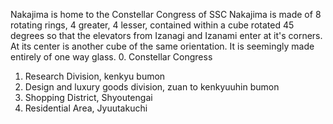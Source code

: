 Nakajima is home to the Constellar Congress of SSC
Nakajima is made of 8 rotating rings, 4 greater, 4 lesser, contained within a cube rotated 45 degrees so that the elevators from Izanagi and Izanami enter at it's corners.
At its center is another cube of the same orientation. It is seemingly made entirely of one way glass.
0. Constellar Congress
1. Research Division, kenkyu bumon
2. Design and luxury goods division, zuan to kenkyuuhin bumon
3. Shopping District, Shyoutengai
4. Residential Area, Jyuutakuchi 

